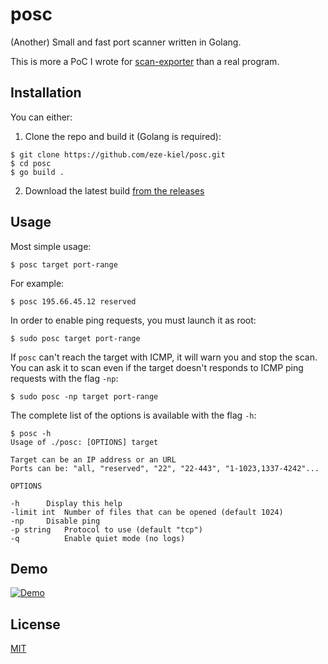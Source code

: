 # posc

(Another) Small and fast port scanner written in Golang.

This is more a PoC I wrote for [scan-exporter](https://github.com/devops-works/scan-exporter) than a real program.

## Installation

You can either:

1. Clone the repo and build it (Golang is required):

```
$ git clone https://github.com/eze-kiel/posc.git
$ cd posc
$ go build .
```

2. Download the latest build [from the releases](https://github.com/eze-kiel/posc/releases)

## Usage

Most simple usage:

```
$ posc target port-range
```

For example: 

```
$ posc 195.66.45.12 reserved
```

In order to enable ping requests, you must launch it as root:

```
$ sudo posc target port-range
```

If `posc` can't reach the target with ICMP, it will warn you and stop the scan. You can ask it to scan even if the target doesn't responds to ICMP ping requests with the flag `-np`:

```
$ sudo posc -np target port-range
```

The complete list of the options is available with the flag `-h`:

```
$ posc -h
Usage of ./posc: [OPTIONS] target

Target can be an IP address or an URL
Ports can be: "all, "reserved", "22", "22-443", "1-1023,1337-4242"...

OPTIONS

-h		Display this help
-limit int	Number of files that can be opened (default 1024)
-np		Disable ping
-p string	Protocol to use (default "tcp")
-q    		Enable quiet mode (no logs)
```

## Demo

[![Demo](https://asciinema.org/a/8f5fPT9Ou3VemY7kLtLwNKTDw.svg)](https://asciinema.org/a/8f5fPT9Ou3VemY7kLtLwNKTDw)

## License

[MIT](https://choosealicense.com/licenses/mit/)
